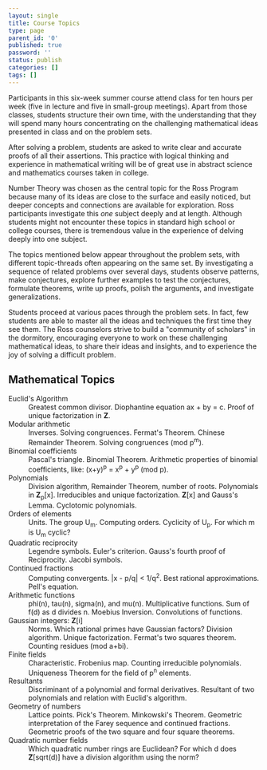 ```yaml
---
layout: single
title: Course Topics
type: page
parent_id: '0'
published: true
password: ''
status: publish
categories: []
tags: []
---
```

Participants in this six-week summer course attend class 
for ten hours per week (five in lecture and five in small-group meetings). 
Apart from those classes, students structure their own time, 
with the understanding that they will spend many hours concentrating 
on the challenging mathematical ideas presented in class and on the problem sets.

After solving a problem, students are asked to write clear and accurate proofs 
of all their assertions. This practice with logical thinking and experience 
in mathematical writing will be of great use in abstract science and mathematics courses taken in college.

Number Theory was chosen as the central topic for the Ross Program because many of its ideas 
are close to the surface and easily noticed, but deeper concepts and connections 
are available for exploration. Ross participants investigate this _one_ subject deeply 
and at length. Although students might not encounter these topics in standard high school 
or college courses, there is tremendous value in the experience of delving deeply into one subject.

The topics mentioned below appear throughout the problem sets, with different topic-threads 
often appearing on the same set. By investigating a sequence of related problems over several days, 
students observe patterns, make conjectures, explore further examples to test the conjectures, 
formulate theorems, write up proofs, polish the arguments, and investigate generalizations.

Students proceed at various paces through the problem sets. In fact, few students are able to master all the ideas and techniques the first time they see them. The Ross counselors 
strive to build a "community of scholars" in the dormitory, encouraging everyone to work 
on these challenging mathematical ideas, to share their ideas and insights, and to experience 
the joy of solving a difficult problem.

## Mathematical Topics

<dl>
  <dt>Euclid's Algorithm</dt>
  <dd>Greatest common divisor. Diophantine equation ax + by = c.  Proof of unique factorization in <strong>Z</strong>.</dd>
<dt>Modular arithmetic</dt><dd>  
Inverses. Solving congruences. Fermat's Theorem. Chinese Remainder Theorem.  
Solving congruences (mod p<sup>m</sup>).</dd>

<dt>Binomial coefficients</dt><dd>  
Pascal's triangle. Binomial Theorem.  
Arithmetic properties of binomial coefficients, like: (x+y)<sup>p</sup> = x<sup>p</sup> + y<sup>p</sup> (mod p).</dd>

<dt>Polynomials</dt><dd>  
Division algorithm, Remainder Theorem, number of roots.  
Polynomials in <strong>Z</strong><sub>p</sub>[x]. Irreducibles and unique factorization.  
<strong>Z</strong>[x] and Gauss's Lemma.  
Cyclotomic polynomials.</dd>
<dt>Orders of elements</dt><dd>  
Units. The group U<sub>m</sub>. Computing orders.  
Cyclicity of U<sub>p</sub>. For which m is U<sub>m</sub> cyclic?</dd>
<dt>Quadratic reciprocity</dt><dd>  
Legendre symbols. Euler's criterion. Gauss's fourth proof of Reciprocity.  
Jacobi symbols.</dd>
<dt>Continued fractions</dt><dd>  
Computing convergents.   |x - p/q| < 1/q<sup>2</sup>.  
Best rational approximations. Pell's equation.</dd>
<dt>Arithmetic functions</dt><dd>  
phi(n), tau(n), sigma(n), and mu(n). Multiplicative functions.  
Sum of   f(d)   as d divides n. Moebius Inversion.  
Convolutions of functions.</dd>
<dt>Gaussian integers:  <strong>Z</strong>[i]</dt><dd>  
Norms. Which rational primes have Gaussian factors? Division algorithm.  
Unique factorization. Fermat's two squares theorem.  
Counting residues (mod a+bi).</dd>
<dt>Finite fields</dt><dd>  
Characteristic. Frobenius map. Counting irreducible polynomials.  
Uniqueness Theorem for the field of p<sup>n</sup> elements.</dd>
<dt>Resultants</dt><dd>  
Discriminant of a polynomial and formal derivatives.  
Resultant of two polynomials and relation with Euclid's algorithm. </dd>
<dt>Geometry of numbers</dt><dd>  
Lattice points. Pick's Theorem. Minkowski's Theorem.  
Geometric interpretation of the Farey sequence and continued fractions.  
Geometric proofs of the two square and four square theorems.</dd>
<dt>Quadratic number fields</dt><dd>  
Which quadratic number rings are Euclidean? For which d does  
<strong>Z</strong>[sqrt(d)] have a division algorithm using the norm?  
</dd>
</dl>

